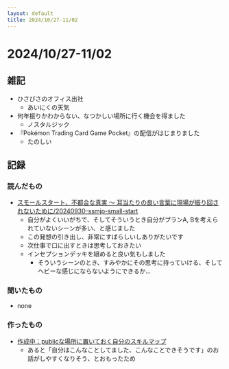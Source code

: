 ```yaml
---
layout: default
title: 2024/10/27-11/02
---
```


# 2024/10/27-11/02

## 雑記

* ひさびさのオフィス出社
  * あいにくの天気
* 何年振りかわからない、なつかしい場所に行く機会を得ました
  * ノスタルジック
* 『Pokémon Trading Card Game Pocket』の配信がはじまりました
  * たのしい

## 記録

### 読んだもの

* [スモールスタート、不都合な真実 〜 耳当たりの良い言葉に現場が振り回されないために/20240930-ssmjp-small-start](https://speakerdeck.com/opelab/20240930-ssmjp-small-start)
  * 自分がよくいいがちで、そしてそういうとき自分がプランA, Bを考えられていないシーンが多い、と感じました
  * この発想の引き出し、非常にすばらしいしありがたいです
  * 次仕事で口に出すときは思考しておきたい
  * インセプションデッキを組めると良い気もしました
    * そういうシーンのとき、すみやかにその思考に持っていける、そしてヘビーな感じにならないようにできるか…

### 聞いたもの

* none

### 作ったもの

* [作成中：publicな場所に置いておく自分のスキルマップ](https://github.com/naokiur/sandbox/pull/57)
  * あると「自分はこんなことしてました、こんなことできそうです」のお話がしやすくなりそう、とおもったため
